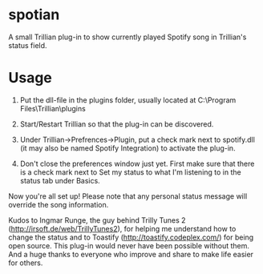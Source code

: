 spotian
=======

A small Trillian plug-in to show currently played Spotify song in Trillian's status field.

Usage
=====

1. Put the dll-file in the plugins folder, usually located at C:\Program Files\Trillian\plugins

2. Start/Restart Trillian so that the plug-in can be discovered.

3. Under Trillian->Prefrences->Plugin, put a check mark next to spotify.dll (it may also be named Spotify Integration) to activate the plug-in.

4. Don't close the preferences window just yet. First make sure that there is a check mark next to Set my status to what I'm listening to in the status tab under Basics.

Now you're all set up! Please note that any personal status message will override the song information.


Kudos to Ingmar Runge, the guy behind Trilly Tunes 2 (http://irsoft.de/web/TrillyTunes2), for helping me understand how to change the status and to Toastify (http://toastify.codeplex.com/) for being open source. This plug-in would never have been possible without them. And a huge thanks to everyone who improve and share to make life easier for others.
